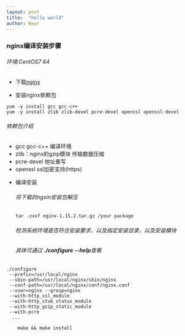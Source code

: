```yaml
---
layout: post
title:  "hello world"
author: Near
---
```



 ### nginx编译安装步骤
 
 ###### 环境:CentOS7 64
 
- 下载[nginx](http://nginx.org/download/nginx-1.15.2.tar.gz)
 
- 安装nginx依赖包
 ```
 yum -y install gcc gcc-c++ 
 yum -y install zlib zlib-devel pcre-devel openssl openssl-devel 
 ```
###### 依赖包介绍
 + gcc gcc-c++ 编译环境
 + zlib：nginx的gzip模块 传输数据压缩
 + pcre-devel 地址重写
 + openssl ssl加密支持(https)
 
- 编译安装

    ###### 将下载的ngxin安装包解压
    ```
    tar -zxvf nginx-1.15.2.tar.gz /your package

    ```
    ###### 检测系统环境是否符合安装要求，以及指定安装目录，以及安装模块 
    ###### 具体可通过 **./configure --help**查看
 
    

```
./configure 
 --prefix=/usr/local/nginx 
 --sbin-path=/usr/local/nginx/sbin/nginx 
 --conf-path=/usr/local/nginx/conf/nginx.conf 
 --user=nginx --group=nginx
 --with-http_ssl_module 
 --with-http_stub_status_module
 --with-http_gzip_static_module
 --with-pcre
  ...
```
```
    make && make install
```







 
 
 
 

